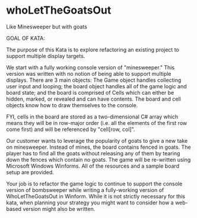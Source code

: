 # whoLetTheGoatsOut
Like Minesweeper but with goats

GOAL OF KATA:

The purpose of this Kata is to explore refactoring an existing project to support multiple display targets.

We start with a fully working console version of "minesweeper."  This version was written with no notion of being able to support multiple displays. There are 3 main objects: The Game object handles collecting user input and looping; the board object handles all of the game logic and board state; and the board is comprised of Cells which can either be hidden, marked, or revealed and can have contents.  The board and cell objects know how to draw themselves to the console.

FYI, cells in the board are stored as a two-dimensional C# array which means they will be in row-major order (i.e. all the elements of the first row come first) and will be referenced by "cell[row, col]".

Our customer wants to leverage the popularity of goats to give a new take on minesweeper. Instead of mines, the board contains fenced in goats. The player has to find all the goats without releasing any of them by tearing down the fences which contain no goats. The game will be re-written using Microsoft Windows Winforms. All of the resources and a sample board setup are provided.

Your job is to refactor the game logic to continue to support the console version of bombsweeper while writing a fully-working version of WhoLetTheGoatsOut in Winform. While it is not strictly necessary for this kata, when planning your strategy you might want to consider how a web-based version might also be written.







